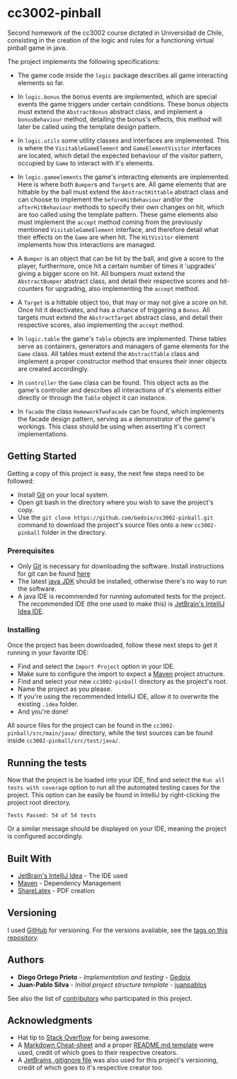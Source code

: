 # cc3002-pinball

Second homework of the cc3002 course dictated in Universidad de Chile, consisting in the creation of the logic 
and rules for a functioning virtual pinball game in java.

The project implements the following specifications:

* The game code inside the `logic` package describes all game interacting elements so far.

* In `logic.bonus` the bonus events are implemented, which are special events the game triggers under certain conditions.
These bonus objects must extend the `AbstractBonus` abstract class, and implement a `bonusBehaviour` method, detailing 
the bonus's effects, this method will later be called using the template design pattern.

* In `logic.utils` some utility classes and interfaces are implemented.
This is where the `VisitableGameElement` and `GameElementVisitor` interfaces are located, which detail the expected 
behaviour of the visitor pattern, occupied by `Game` to interact with it's elements.

* In `logic.gameelements` the game's interacting elements are implemented.
Here is where both `Bumper`s and `Target`s are.
All game elements that are hittable by the ball must extend the `AbstractHittable` abstract class and can choose to 
implement the `beforeHitBehaviour` and/or the `afterHitBehaviour` methods to specify their own changes on hit, which 
are too called using the template pattern.
These game elements also must implement the `accept` method coming from the previously mentioned `VisitableGameElement`
interface, and therefore detail what their effects on the `Game` are when hit.
The `HitVisitor` element implements how this interactions are managed.

* A `Bumper` is an object that can be hit by the ball, and give a score to the player, furthermore, once hit a certain 
number of times it 'upgrades' giving a bigger score on hit. All bumpers must extend the `AbstractBumper` abstract class,
and detail their respective scores and hit-counters for upgrading, also implementing the `accept` method.

* A `Target` is a hittable object too, that may or may not give a score on hit. Once hit it deactivates, and has a 
chance of triggering a `Bonus`. All targets must extend the `AbstractTarget` abstract class, and detail their respective
scores, also implementing the `accept` method.

* In `logic.table` the game's `Table` objects are implemented.
These tables serve as containers, generators and managers of game elements for the `Game` class.
All tables must extend the `AbstractTable` class and implement a proper constructor method that ensures their inner 
objects are created accordingly.

* In `controller` the `Game` class can be found.
This object acts as the game's controller and describes all interactions of it's elements either directly or through the
`Table` object it can instance.

* In `facade` the class `HomeworkTwoFacade` can be found, which implements the facade design pattern, serving as a 
demonstrator of the game's workings.
This class should be using when asserting it's correct implementations.

## Getting Started

Getting a copy of this project is easy, the next few steps need to be followed:

* Install [Git](https://git-scm.com/ "Git's Homepage") on your local system.
* Open git bash in the directory where you wish to save the project's copy.
* Use the `git clone https://github.com/Gedoix/cc3002-pinball.git` command to download the project's 
source files onto a new `cc3002-pinball` folder in the directory.

### Prerequisites

* Only [Git](https://git-scm.com/ "Git's Homepage") is necessary for downloading the software.
Install instructions for git can be found [here](https://git-scm.com/book/en/v2/Getting-Started-Installing-Git 
"Getting Started - Installing Git")
* The latest [java JDK](http://www.oracle.com/technetwork/java/javase/downloads/jdk10-downloads-4416644.html) should be 
installed, otherwise there's no way to run the software.
* A java IDE is recommended for running automated tests for the project.
The recommended IDE (the one used to make this) is [JetBrain's IntelliJ Idea IDE](https://www.jetbrains.com/idea/ 
"IntelliJ's main page").

### Installing

Once the project has been downloaded, follow these next steps to get it running in your favorite IDE:

* Find and select the `Import Project` option in your IDE.
* Make sure to configure the import to expect a [Maven](https://maven.apache.org/ "Welcome to Apache Maven") 
project structure.
* Find and select your new `cc3002-pinball` directory as the project's root.
* Name the project as you please.
* If you're using the recommended IntelliJ IDE, allow it to overwrite the existing `.idea` folder.
* And you're done!

All source files for the project can be found in the `cc3002-pinball/src/main/java/` directory, while the test sources 
can be found inside `cc3002-pinball/src/test/java/`.

## Running the tests

Now that the project is be loaded into your IDE, find and select the `Run all tests with coverage` option to run 
all the automated testing cases for the project. This option can be easily be found in IntelliJ by right-clicking the 
project root directory.

```
Tests Passed: 54 of 54 tests
```

Or a similar message should be displayed on your IDE, meaning the project is configured accordingly.

## Built With

* [JetBrain's IntelliJ Idea](https://www.jetbrains.com/idea/) - The IDE used
* [Maven](https://maven.apache.org/) - Dependency Management
* [ShareLatex](https://www.sharelatex.com/project) - PDF creation

## Versioning

I used [GitHub](https://github.com/) for versioning. 
For the versions available, see the [tags on this repository](https://github.com/your/project/tags). 

## Authors

* **Diego Ortego Prieto** - *Implementation and testing* - [Gedoix](https://github.com/Gedoix)
* **Juan-Pablo Silva** - *Initial project structure template* - [juanpablos](https://github.com/juanpablos)

See also the list of [contributors](https://github.com/Gedoix/cc3002-pinball//contributors) 
who participated in this project.

## Acknowledgments

* Hat tip to [Stack Overflow](https://stackoverflow.com/) for being awesome.
* A [Markdown Cheat-sheet](https://github.com/adam-p/markdown-here/wiki/Markdown-Cheatsheet) and a proper 
[README.md template](https://gist.github.com/PurpleBooth/109311bb0361f32d87a2) were used, credit of which goes to their 
respective creators.
* A [JetBrains .gitignore file](https://gist.github.com/PurpleBooth/109311bb0361f32d87a2) was also used for this 
project's versioning, credit of which goes to it's respective creator too.
